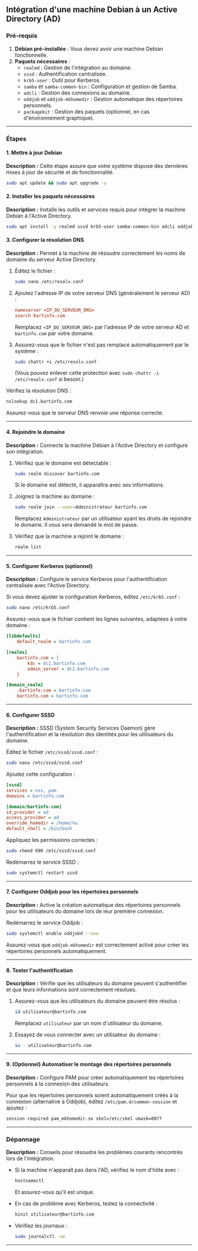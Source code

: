 ## Intégration d'une machine Debian à un Active Directory (AD)

### Pré-requis
1. **Débian pré-installée** : Vous devez avoir une machine Debian fonctionnelle.
2. **Paquets nécessaires** :
   - `realmd` : Gestion de l'intégration au domaine.
   - `sssd` : Authentification centralisée.
   - `krb5-user` : Outil pour Kerberos.
   - `samba` et `samba-common-bin` : Configuration et gestion de Samba.
   - `adcli` : Gestion des connexions au domaine.
   - `oddjob` et `oddjob-mkhomedir` : Gestion automatique des répertoires personnels.
   - `packagekit` : Gestion des paquets (optionnel, en cas d'environnement graphique).

---

### Étapes

#### 1. Mettre à jour Debian
**Description :** Cette étape assure que votre système dispose des dernières mises à jour de sécurité et de fonctionnalité.
```bash
sudo apt update && sudo apt upgrade -y
```

#### 2. Installer les paquets nécessaires
**Description :** Installe les outils et services requis pour intégrer la machine Debian à l'Active Directory.
```bash
sudo apt install -y realmd sssd krb5-user samba-common-bin adcli oddjob oddjob-mkhomedir packagekit
```

#### 3. Configurer la résolution DNS
**Description :** Permet à la machine de résoudre correctement les noms de domaine du serveur Active Directory.

1. Éditez le fichier :
   ```bash
   sudo nano /etc/resolv.conf
   ```

2. Ajoutez l'adresse IP de votre serveur DNS (généralement le serveur AD) :
   ```conf
   nameserver <IP_DU_SERVEUR_DNS>
   search bartinfo.com
   ```
   Remplacez `<IP_DU_SERVEUR_DNS>` par l'adresse IP de votre serveur AD et `bartinfo.com` par votre domaine.

3. Assurez-vous que le fichier n'est pas remplacé automatiquement par le système :
   ```bash
   sudo chattr +i /etc/resolv.conf
   ```
   (Vous pouvez enlever cette protection avec `sudo chattr -i /etc/resolv.conf` si besoin.)

Vérifiez la résolution DNS :
```bash
nslookup dc1.bartinfo.com
```
Assurez-vous que le serveur DNS renvoie une réponse correcte.

---

#### 4. Rejoindre le domaine
**Description :** Connecte la machine Debian à l'Active Directory et configure son intégration.

1. Vérifiez que le domaine est détectable :
   ```bash
   sudo realm discover bartinfo.com
   ```

   Si le domaine est détecté, il apparaîtra avec ses informations.

2. Joignez la machine au domaine :
   ```bash
   sudo realm join --user=Administrateur bartinfo.com
   ```
   Remplacez `Administrateur` par un utilisateur ayant les droits de rejoindre le domaine. Il vous sera demandé le mot de passe.

3. Vérifiez que la machine a rejoint le domaine :
   ```bash
   realm list
   ```

---

#### 5. Configurer Kerberos (optionnel)
**Description :** Configure le service Kerberos pour l'authentification centralisée avec l'Active Directory.

Si vous devez ajuster la configuration Kerberos, éditez `/etc/krb5.conf` :
```bash
sudo nano /etc/krb5.conf
```

Assurez-vous que le fichier contient les lignes suivantes, adaptées à votre domaine :
```ini
[libdefaults]
    default_realm = bartinfo.com

[realms]
    bartinfo.com = {
        kdc = dc1.bartinfo.com
        admin_server = dc1.bartinfo.com
    }

[domain_realm]
    .bartinfo.com = bartinfo.com
    bartinfo.com = bartinfo.com
```

---

#### 6. Configurer SSSD
**Description :** SSSD (System Security Services Daemon) gère l'authentification et la résolution des identités pour les utilisateurs du domaine.

Éditez le fichier `/etc/sssd/sssd.conf` :
```bash
sudo nano /etc/sssd/sssd.conf
```

Ajoutez cette configuration :
```ini
[sssd]
services = nss, pam
domains = bartinfo.com

[domain/bartinfo.com]
id_provider = ad
access_provider = ad
override_homedir = /home/%u
default_shell = /bin/bash
```

Appliquez les permissions correctes :
```bash
sudo chmod 600 /etc/sssd/sssd.conf
```

Redémarrez le service SSSD :
```bash
sudo systemctl restart sssd
```

---

#### 7. Configurer Oddjob pour les répertoires personnels
**Description :** Active la création automatique des répertoires personnels pour les utilisateurs du domaine lors de leur première connexion.

Redémarrez le service Oddjob :
```bash
sudo systemctl enable oddjobd --now
```

Assurez-vous que `oddjob-mkhomedir` est correctement activé pour créer les répertoires personnels automatiquement.

---

#### 8. Tester l'authentification
**Description :** Vérifie que les utilisateurs du domaine peuvent s'authentifier et que leurs informations sont correctement résolues.

1. Assurez-vous que les utilisateurs du domaine peuvent être résolus :
   ```bash
   id utilisateur@bartinfo.com
   ```
   Remplacez `utilisateur` par un nom d'utilisateur du domaine.

2. Essayez de vous connecter avec un utilisateur du domaine :
   ```bash
   su - utilisateur@bartinfo.com
   ```

---

#### 9. (Optionnel) Automatiser le montage des répertoires personnels
**Description :** Configure PAM pour créer automatiquement les répertoires personnels à la connexion des utilisateurs.

Pour que les répertoires personnels soient automatiquement créés à la connexion (alternative à Oddjob), éditez `/etc/pam.d/common-session` et ajoutez :
```bash
session required pam_mkhomedir.so skel=/etc/skel umask=0077
```

---

### Dépannage
**Description :** Conseils pour résoudre les problèmes courants rencontrés lors de l'intégration.

- Si la machine n'apparaît pas dans l'AD, vérifiez le nom d'hôte avec :
  ```bash
  hostnamectl
  ```
  Et assurez-vous qu'il est unique.

- En cas de problème avec Kerberos, testez la connectivité :
  ```bash
  kinit utilisateur@bartinfo.com
  ```

- Vérifiez les journaux :
  ```bash
  sudo journalctl -xe
  ```

---


